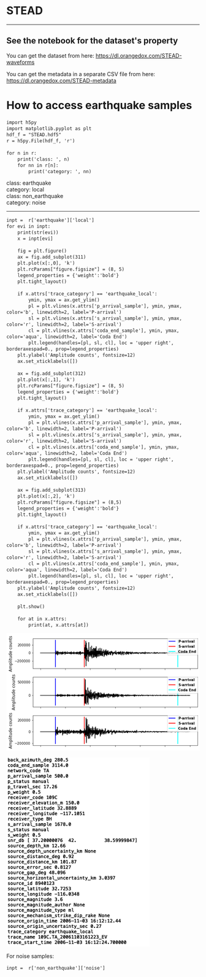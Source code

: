 #  STEAD                                                                                                                                                                                                                                                                                                                                                                                                                                 
------------------------------------------------------
See the notebook for the dataset's property                                                                                  
------------------------------------------------------
               
You can get the dataset from here: 
https://dl.orangedox.com/STEAD-waveforms

You can get the metadata in a separate CSV file from here: 
https://dl.orangedox.com/STEAD-metadata

  

# How to access earthquake samples

    import h5py
    import matplotlib.pyplot as plt
    hdf_f = "STEAD.hdf5"
    r = h5py.File(hdf_f, 'r')

    for n in r:
        print('class: ', n)
        for nn in r[n]:
            print('category: ', nn)

class:  earthquake  
category:  local   
class:  non_earthquake   
category:  noise   

----------

    inpt =  r['earthquake']['local']
    for evi in inpt:
        print(str(evi))
        x = inpt[evi]

        fig = plt.figure()
        ax = fig.add_subplot(311)         
        plt.plot(x[:,0], 'k')
        plt.rcParams["figure.figsize"] = (8, 5)
        legend_properties = {'weight':'bold'}    
        plt.tight_layout()

        if x.attrs['trace_category'] == 'earthquake_local':    
            ymin, ymax = ax.get_ylim()
            pl = plt.vlines(x.attrs['p_arrival_sample'], ymin, ymax, color='b', linewidth=2, label='P-arrival')
            sl = plt.vlines(x.attrs['s_arrival_sample'], ymin, ymax, color='r', linewidth=2, label='S-arrival')
            cl = plt.vlines(x.attrs['coda_end_sample'], ymin, ymax, color='aqua', linewidth=2, label='Coda End')
            plt.legend(handles=[pl, sl, cl], loc = 'upper right', borderaxespad=0., prop=legend_properties)        
        plt.ylabel('Amplitude counts', fontsize=12) 
        ax.set_xticklabels([])

        ax = fig.add_subplot(312)         
        plt.plot(x[:,1], 'k')
        plt.rcParams["figure.figsize"] = (8, 5)
        legend_properties = {'weight':'bold'}    
        plt.tight_layout()

        if x.attrs['trace_category'] == 'earthquake_local':    
            ymin, ymax = ax.get_ylim()
            pl = plt.vlines(x.attrs['p_arrival_sample'], ymin, ymax, color='b', linewidth=2, label='P-arrival')
            sl = plt.vlines(x.attrs['s_arrival_sample'], ymin, ymax, color='r', linewidth=2, label='S-arrival')
            cl = plt.vlines(x.attrs['coda_end_sample'], ymin, ymax, color='aqua', linewidth=2, label='Coda End')
            plt.legend(handles=[pl, sl, cl], loc = 'upper right', borderaxespad=0., prop=legend_properties)        
        plt.ylabel('Amplitude counts', fontsize=12) 
        ax.set_xticklabels([])

        ax = fig.add_subplot(313)         
        plt.plot(x[:,2], 'k')
        plt.rcParams["figure.figsize"] = (8,5)
        legend_properties = {'weight':'bold'}    
        plt.tight_layout()

        if x.attrs['trace_category'] == 'earthquake_local':    
            ymin, ymax = ax.get_ylim()
            pl = plt.vlines(x.attrs['p_arrival_sample'], ymin, ymax, color='b', linewidth=2, label='P-arrival')
            sl = plt.vlines(x.attrs['s_arrival_sample'], ymin, ymax, color='r', linewidth=2, label='S-arrival')
            cl = plt.vlines(x.attrs['coda_end_sample'], ymin, ymax, color='aqua', linewidth=2, label='Coda End')
            plt.legend(handles=[pl, sl, cl], loc = 'upper right', borderaxespad=0., prop=legend_properties)        
        plt.ylabel('Amplitude counts', fontsize=12) 
        ax.set_xticklabels([])

        plt.show() 

        for at in x.attrs:
            print(at, x.attrs[at])    

![event](eventSample.png)

![event](eventSample2.png)


For noise samples:

    inpt =  r['non_earthquake']['noise'] 
 
